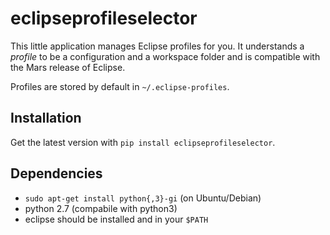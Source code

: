 eclipseprofileselector
======================

This little application manages Eclipse profiles for you. It understands
a _profile_ to be a configuration and a workspace folder and is compatible
with the Mars release of Eclipse.

Profiles are stored by default in `~/.eclipse-profiles`.


Installation
------------

Get the latest version with `pip install eclipseprofileselector`.


Dependencies
------------

  * `sudo apt-get install python{,3}-gi` (on Ubuntu/Debian)
  * python 2.7 (compabile with python3)
  * eclipse should be installed and in your `$PATH`
